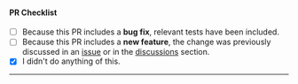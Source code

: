 <!--
Thank you for using xdeployer and taking the time to send a pull request (PR)!

If you are introducing a new feature, please discuss it in an issue or in the discussions section before submitting your change.

Please:
 - consider the checklist items below
 - keep the ones that make sense for your PR, and
 - DELETE the items that DON'T make sense for your PR.
-->

#### PR Checklist

- [ ] Because this PR includes a **bug fix**, relevant tests have been included.
- [ ] Because this PR includes a **new feature**, the change was previously discussed in an [issue](https://github.com/pcaversaccio/xdeployer/issues) or in the [discussions](https://github.com/pcaversaccio/xdeployer/discussions) section.
- [x] I didn't do anything of this.

---

<!-- Add a description of your PR here -->
